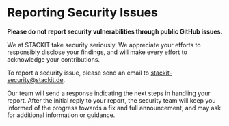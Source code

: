 # Reporting Security Issues

**Please do not report security vulnerabilities through public GitHub issues.**

We at STACKIT take security seriously. We appreciate your efforts to responsibly disclose your findings, and will make every effort to acknowledge your contributions.

To report a security issue, please send an email to [stackit-security@stackit.de](mailto:stackit-security@stackit.de).

Our team will send a response indicating the next steps in handling your report. After the initial reply to your report, the security team will keep you informed of the progress towards a fix and full announcement, and may ask for additional information or guidance.
